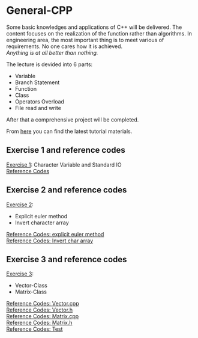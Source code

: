 # General-CPP
Some basic knowledges and applications of C++ will be delivered. The content focuses on the realization of the function rather than algorithms. In engineering area, the most important thing is to meet various of requirements. No one cares how it is achieved.  
*Anything is at all better than nothing.*

The lecture is devided into 6 parts:
* Variable
* Branch Statement
* Function
* Class
* Operators Overload
* File read and write

After that a comprehensive project will be completed.

From [here](https://github.com/wenyi1994/General-CPP/tree/master/Lecture_Materials) you can find the latest tutorial materials.

## Exercise 1 and reference codes
[Exercise 1](https://github.com/wenyi1994/General-CPP/blob/master/Lecture_Materials/Exercises_1.pdf): Character Variable and Standard IO  
[Reference Codes](https://github.com/wenyi1994/General-CPP/blob/master/Example_Programs/exercise_1.cpp)

## Exercise 2 and reference codes
[Exercise 2](https://github.com/wenyi1994/General-CPP/blob/master/Lecture_Materials/Exercises_2.pdf):
* Explicit euler method
* Invert character array  

[Reference Codes: explicit euler method](https://github.com/wenyi1994/General-CPP/blob/master/Example_Programs/exercise_2.cpp)  
[Reference Codes: Invert char array](https://github.com/wenyi1994/General-CPP/blob/master/Example_Programs/invert_char.cpp)

## Exercise 3 and reference codes
[Exercise 3](https://github.com/wenyi1994/General-CPP/blob/master/Lecture_Materials/Exercises_3.pdf):
* Vector-Class
* Matrix-Class

[Reference Codes: Vector.cpp](https://github.com/wenyi1994/General-CPP/blob/master/Example_Programs/Vector.cpp)  
[Reference Codes: Vector.h](https://github.com/wenyi1994/General-CPP/blob/master/Example_Programs/Vector.h)  
[Reference Codes: Matrix.cpp](https://github.com/wenyi1994/General-CPP/blob/master/Example_Programs/Matrix.cpp)  
[Reference Codes: Matrix.h](https://github.com/wenyi1994/General-CPP/blob/master/Example_Programs/Matrix.h)  
[Reference Codes: Test](https://github.com/wenyi1994/General-CPP/blob/master/Example_Programs/exercise_3.cpp)
